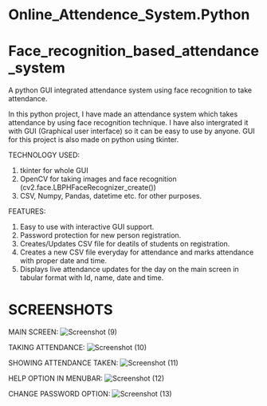# Online_Attendence_System.Python
# Face_recognition_based_attendance_system
A python GUI integrated attendance system using face recognition to take attendance.

In this python project, I have made an attendance system which takes attendance by using face recognition technique. I have also intergrated it with GUI (Graphical user interface) so it can be easy to use by anyone. GUI for this project is also made on python using tkinter.

TECHNOLOGY USED:
1) tkinter for whole GUI
2) OpenCV for taking images and face recognition (cv2.face.LBPHFaceRecognizer_create())
3) CSV, Numpy, Pandas, datetime etc. for other purposes.

FEATURES:
1) Easy to use with interactive GUI support.
2) Password protection for new person registration.
3) Creates/Updates CSV file for deatils of students on registration.
4) Creates a new CSV file everyday for attendance and marks attendance with proper date and time.
5) Displays live attendance updates for the day on the main screen in tabular format with Id, name, date and time.

# SCREENSHOTS
MAIN SCREEN:
![Screenshot (9)](https://user-images.githubusercontent.com/37211676/58502148-97ec2a00-81a3-11e9-963e-674b9c3e05dc.png)

TAKING ATTENDANCE:
![Screenshot (10)](https://user-images.githubusercontent.com/37211676/58502149-97ec2a00-81a3-11e9-9658-8968da396c2e.png)

SHOWING ATTENDANCE TAKEN:
![Screenshot (11)](https://user-images.githubusercontent.com/37211676/58502151-9884c080-81a3-11e9-9a90-fec29940ee5a.png)

HELP OPTION IN MENUBAR:
![Screenshot (12)](https://user-images.githubusercontent.com/37211676/58502152-991d5700-81a3-11e9-861a-9115526010c2.png)

CHANGE PASSWORD OPTION:
![Screenshot (13)](https://user-images.githubusercontent.com/37211676/58502146-97539380-81a3-11e9-8536-0c68160ecc55.png)
